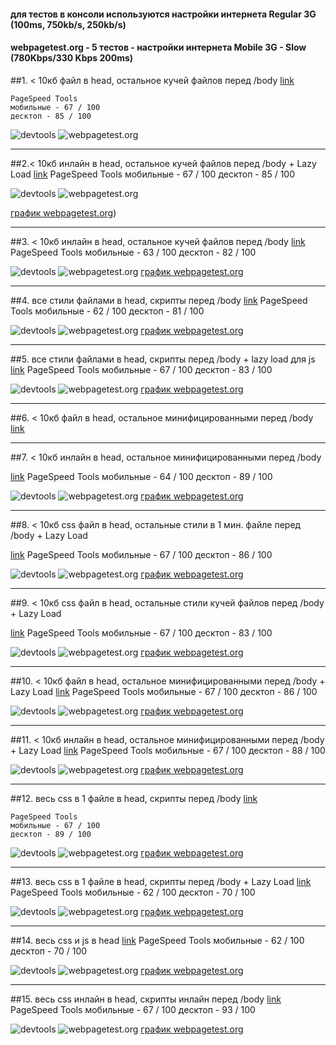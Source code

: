#### для тестов в консоли используются настройки интернета Regular 3G (100ms, 750kb/s, 250kb/s)

#### webpagetest.org - 5 тестов - настройки интернета Mobile 3G - Slow (780Kbps/330 Kbps 200ms)



##1. < 10кб файл в head, остальное кучей файлов перед /body
[link](http://lab.depekour.com/frontend/4.php)<br>

	PageSpeed Tools
	мобильные - 67 / 100 
	десктоп - 85 / 100 

![devtools](http://lab.depekour.com/frontend/results/2_1.PNG)
![webpagetest.org](http://lab.depekour.com/frontend/results/2_2.png)

<hr>


##2.< 10кб инлайн в head, остальное кучей файлов перед /body  + Lazy Load
[link](http://lab.depekour.com/frontend/5.php)
	PageSpeed Tools
	мобильные - 67 / 100 
	десктоп - 85 / 100 

![devtools](http://lab.depekour.com/frontend/results/7_1.PNG)
![webpagetest.org](http://lab.depekour.com/frontend/results/7_2.PNG)

[график webpagetest.org](http://lab.depekour.com/frontend/results/7_3.PNG))

<hr>

##3. < 10кб инлайн в head, остальное кучей файлов перед /body
[link](http://lab.depekour.com/frontend/10.php)
	PageSpeed Tools
	мобильные - 63 / 100 
	десктоп - 82 / 100 

![devtools](http://lab.depekour.com/frontend/results/3_1.PNG)
![webpagetest.org](http://lab.depekour.com/frontend/results/3_2.PNG)
[график webpagetest.org](http://lab.depekour.com/frontend/results/3_3.PNG)


<hr>

##4. все стили файлами в head, скрипты перед /body
[link](http://lab.depekour.com/frontend/8.php)
	PageSpeed Tools
	мобильные - 62 / 100 
	десктоп - 81 / 100 

![devtools](http://lab.depekour.com/frontend/results/4_1.PNG)
![webpagetest.org](http://lab.depekour.com/frontend/results/4_2.PNG)
[график webpagetest.org](http://lab.depekour.com/frontend/results/4_3.PNG)


<hr>

##5. все стили файлами в head, скрипты перед /body + lazy load для js
[link](http://lab.depekour.com/frontend/9.php)
	PageSpeed Tools
	мобильные - 67 / 100 
	десктоп - 83 / 100 

![devtools](http://lab.depekour.com/frontend/results/8_1.PNG)
![webpagetest.org](http://lab.depekour.com/frontend/results/8_2.PNG)
[график webpagetest.org](http://lab.depekour.com/frontend/results/8_3.PNG)


<hr>


##6. < 10кб файл в head, остальное минифицированными перед /body
[link](http://lab.depekour.com/frontend/2.php)


<hr>


##7. < 10кб инлайн в head, остальное минифицированными перед /body

[link](http://lab.depekour.com/frontend/13.php)
	PageSpeed Tools
	мобильные - 64 / 100 
	десктоп - 89 / 100 

![devtools](http://lab.depekour.com/frontend/results/10_1.PNG)
![webpagetest.org](http://lab.depekour.com/frontend/results/10_2.PNG)
[график webpagetest.org](http://lab.depekour.com/frontend/results/10_3.PNG)

<hr>

##8. < 10кб css файл в head, остальные стили в 1 мин. файле перед /body + Lazy Load

[link](http://lab.depekour.com/frontend/2.php)
	PageSpeed Tools
	мобильные - 67 / 100 
	десктоп - 86 / 100 

![devtools](http://lab.depekour.com/frontend/results/9_1.PNG)
![webpagetest.org](http://lab.depekour.com/frontend/results/9_2.PNG)
[график webpagetest.org](http://lab.depekour.com/frontend/results/9_3.PNG)


<hr>

##9. < 10кб css файл в head, остальные стили кучей файлов перед /body + Lazy Load

[link](http://lab.depekour.com/frontend/3.php)
	PageSpeed Tools
	мобильные - 67 / 100 
	десктоп - 83 / 100 

![devtools](http://lab.depekour.com/frontend/results/11_2.PNG)
![webpagetest.org](http://lab.depekour.com/frontend/results/11_1.PNG)
[график webpagetest.org](http://lab.depekour.com/frontend/results/11_3.PNG)



<hr>



##10. < 10кб файл в head, остальное минифицированными перед /body  + Lazy Load
[link](http://lab.depekour.com/frontend/14.php)
	PageSpeed Tools
	мобильные - 67 / 100 
	десктоп - 86 / 100 

![devtools](http://lab.depekour.com/frontend/results/12_1.PNG)
![webpagetest.org](http://lab.depekour.com/frontend/results/12_2.PNG)
[график webpagetest.org](http://lab.depekour.com/frontend/results/12_3.PNG)


<hr>




##11. < 10кб инлайн в head, остальное минифицированными перед /body  + Lazy Load
[link](http://lab.depekour.com/frontend/6.php)
	PageSpeed Tools
	мобильные - 67 / 100
	десктоп -  88 / 100

![devtools](http://lab.depekour.com/frontend/results/13_1.PNG)
![webpagetest.org](http://lab.depekour.com/frontend/results/13_2.PNG)
[график webpagetest.org](http://lab.depekour.com/frontend/results/13_3.PNG)


<hr>



##12. весь css в 1 файле в head, скрипты перед /body
[link](http://lab.depekour.com/frontend/1.php)

	PageSpeed Tools
	мобильные - 67 / 100 
	десктоп - 89 / 100 

![devtools](http://lab.depekour.com/frontend/results/1_1.PNG)
![webpagetest.org](http://lab.depekour.com/frontend/results/1_2.PNG)
[график webpagetest.org](http://lab.depekour.com/frontend/results/1_2.PNG)

<hr>



##13. весь css в 1 файле в head, скрипты перед /body  + Lazy Load
[link](http://lab.depekour.com/frontend/7.php)
	PageSpeed Tools
	мобильные - 62 / 100 
	десктоп - 70 / 100 

![devtools](http://lab.depekour.com/frontend/results/14_1.PNG)
![webpagetest.org](http://lab.depekour.com/frontend/results/14_2.PNG)
[график webpagetest.org](http://lab.depekour.com/frontend/results/14_3.PNG)

<hr>


##14. весь css и js в head
[link](http://lab.depekour.com/frontend/12.php)
	PageSpeed Tools
	мобильные - 62 / 100 
	десктоп - 70 / 100 

![devtools](http://lab.depekour.com/frontend/results/6_1.PNG)
![webpagetest.org](http://lab.depekour.com/frontend/results/6_2.PNG)
[график webpagetest.org](http://lab.depekour.com/frontend/results/6_3.PNG)

<hr>


##15. весь css инлайн в head, скрипты инлайн перед /body
[link](http://lab.depekour.com/frontend/11.php)
	PageSpeed Tools
	мобильные - 67 / 100 
	десктоп - 93 / 100 

![devtools](http://lab.depekour.com/frontend/results/5_1.PNG)
![webpagetest.org](http://lab.depekour.com/frontend/results/5_2.PNG)
[график webpagetest.org](http://lab.depekour.com/frontend/results/5_3.PNG)